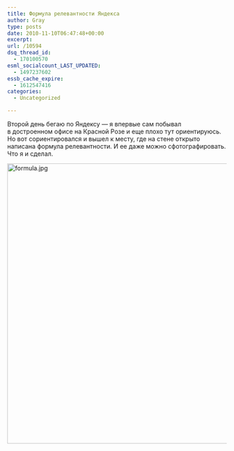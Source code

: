 ```yaml
---
title: Формула релевантности Яндекса
author: Gray
type: posts
date: 2010-11-10T06:47:48+00:00
excerpt:
url: /10594
dsq_thread_id:
  - 170100570
esml_socialcount_LAST_UPDATED:
  - 1497237602
essb_cache_expire:
  - 1612547416
categories:
  - Uncategorized

---
```








Второй день бегаю по&nbsp;Яндексу&nbsp;&mdash; я&nbsp;впервые сам побывал в&nbsp;достроенном офисе на&nbsp;Красной Розе и&nbsp;еще плохо тут ориентируюсь. Но&nbsp;вот сориентировался и&nbsp;вышел к&nbsp;месту, где на&nbsp;стене открыто написана формула релевантности. И&nbsp;ее&nbsp;даже можно сфотографировать. Что я&nbsp;и&nbsp;сделал.

<img src="https://i0.wp.com/forumimg.net/blog/formula.jpg?resize=640%2C642" width="640" height="642" alt="formula.jpg" data-recalc-dims="1" />